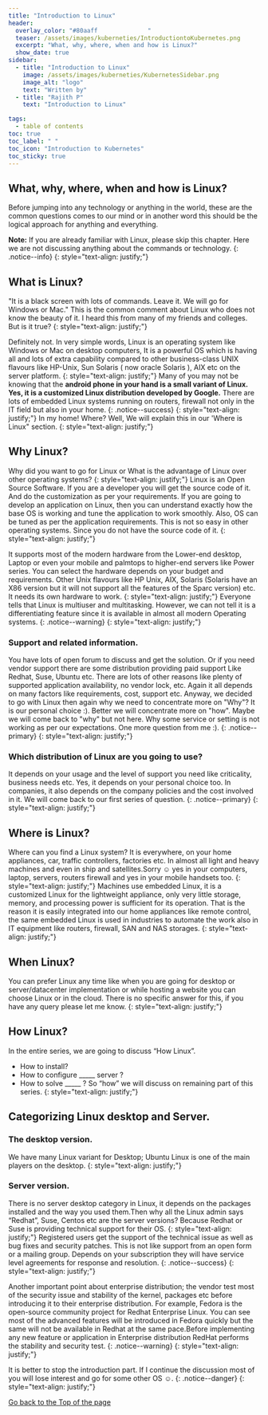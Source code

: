 ```yaml
---
title: "Introduction to Linux"
header:
  overlay_color: "#80aaff              "
  teaser: /assets/images/kuberneties/IntroductiontoKubernetes.png
  excerpt: "What, why, where, when and how is Linux?"
  show_date: true
sidebar:
  - title: "Introduction to Linux"
    image: /assets/images/kuberneties/KubernetesSidebar.png
    image_alt: "logo"
    text: "Written by"
  - title: "Rajith P"
    text: "Introduction to Linux"

tags:
  - table of contents
toc: true
toc_label: " "
toc_icon: "Introduction to Kubernetes"
toc_sticky: true
---
```


## What, why, where, when and how is Linux?
Before jumping into any technology or anything in the world, these are the common questions comes to our mind or in another word this should be the logical approach for anything and everything.

**Note:** If you are already familiar with Linux, please skip this chapter. Here we are not discussing anything about the commands or technology.
{: .notice--info}
{: style="text-align: justify;"}

## What is Linux?

"It is a black screen with lots of commands. Leave it. We will go for Windows or Mac." This is the common comment about Linux who does not know the beauty of it. I heard this from many of my friends and colleges. But is it true?
{: style="text-align: justify;"}

Definitely not. In very simple words, Linux is an operating system like Windows or Mac on desktop computers, It is a powerful OS which is having all and lots of extra capability compared to other business-class UNIX flavours like HP-Unix, Sun Solaris ( now oracle Solaris ), AIX etc on the server platform.
{: style="text-align: justify;"}
Many of you may not be knowing that the **android phone in your hand is a small variant of Linux. Yes, it is a customized Linux distribution developed by Google.** There are lots of embedded Linux systems running on routers, firewall not only in the IT field but also in your home.
{: .notice--success}
{: style="text-align: justify;"}
In my home! Where? Well, We will explain this in our 'Where is Linux" section.
{: style="text-align: justify;"}
## Why Linux?

Why did you want to go for Linux or What is the advantage of Linux over other operating systems?
{: style="text-align: justify;"}
Linux is an Open Source Software. If you are a developer you will get the source code of it. And do the customization as per your requirements. If you are going to develop an application on Linux, then you can understand exactly how the base OS is working and tune the application to work smoothly. Also, OS can be tuned as per the application requirements. This is not so easy in other operating systems. Since you do not have the source code of it. 
{: style="text-align: justify;"}


It supports most of the modern hardware from the Lower-end desktop, Laptop or even your mobile and palmtops to higher-end servers like Power series. You can select the hardware depends on your budget and requirements. Other Unix flavours like HP Unix, AIX, Solaris (Solaris have an X86 version but it will not support all the features of the Sparc version) etc. It needs its own hardware to work.
{: style="text-align: justify;"}
Everyone tells that Linux is multiuser and multitasking. However, we can not tell it is a differentiating feature since it is available in almost all modern Operating systems.
{: .notice--warning}
{: style="text-align: justify;"}

### Support and related information.
You have lots of open forum to discuss and get the solution. Or if you need vendor support there are some distribution providing paid support Like Redhat, Suse, Ubuntu etc.
There are lots of other reasons like plenty of supported application availability, no vendor lock, etc. Again it all depends on many factors like requirements, cost, support etc.
Anyway, we decided to go with Linux then again why we need to concentrate more on "Why"? It is our personal choice :). Better we will concentrate more on "how". Maybe we will come back to "why" but not here. Why some service or setting is not working as per our expectations.
One more question from me :).
{: .notice--primary}
{: style="text-align: justify;"}
### Which distribution of Linux are you going to use?
It depends on your usage and the level of support you need like criticality, business needs etc. Yes, it depends on your personal choice too. In companies, it also depends on the company policies and the cost involved in it. We will come back to our first series of question.
{: .notice--primary}
{: style="text-align: justify;"}

## Where is Linux?

Where can you find a Linux system?
It is everywhere, on your home appliances, car, traffic controllers, factories etc. In almost all light and heavy machines and even in ship and satellites.Sorry  ☺  yes in your computers, laptop, servers, routers firewall and yes in your mobile handsets too.
{: style="text-align: justify;"}
Machines use embedded Linux, it is a customized Linux for the lightweight appliance, only very little storage, memory, and processing power is sufficient for its operation. That is the reason it is easily integrated into our home appliances like remote control, the same embedded Linux is used in industries to automate the work also in IT equipment like routers, firewall, SAN and NAS storages.
{: style="text-align: justify;"}

## When Linux?

You can prefer Linux any time like when you are going for desktop or server/datacenter implementation or while hosting a website you can choose Linux or in the cloud. There is no specific answer for this, if you have any query please let me know.
{: style="text-align: justify;"}

## How Linux?

In the entire series, we are going to discuss “How Linux”.
* How to install?
* How to configure _____ server ?
* How to solve _____ ?
So “how” we will discuss on remaining part of this series.
{: style="text-align: justify;"}

## Categorizing Linux desktop and Server.

### The desktop version.
We have many Linux variant for Desktop; Ubuntu Linux is one of the main players on the desktop.
{: style="text-align: justify;"}
### Server version.
There is no server desktop category in Linux, it depends on the packages installed and the way you used them.Then why all the Linux admin says “Redhat”, Suse, Centos etc are the server versions? Because Redhat or Suse is providing technical support for their OS.
{: style="text-align: justify;"}
Registered users get the support of the technical issue as well as bug fixes and security patches. This is not like support from an open form or a mailing group. Depends on your subscription they will have service level agreements for response and resolution.
{: .notice--success}
{: style="text-align: justify;"}

Another important point about enterprise distribution; the vendor test most of the security issue and stability of the kernel, packages etc before introducing it to their enterprise distribution.
For example, Fedora is the open-source community project for Redhat Enterprise Linux. You can see most of the advanced features will be introduced in Fedora quickly but the same will not be available in Redhat at the same pace.Before implementing any new feature or application in Enterprise distribution  RedHat performs the stability and security test.
{: .notice--warning}
{: style="text-align: justify;"}

It is better to stop the introduction part. If I continue the discussion most of you will lose interest and go for some other OS ☺.
{: .notice--danger}
{: style="text-align: justify;"}


<div markdown="0"><a href="#" class="btn btn--success">Go back to the Top of the page </a></div>



